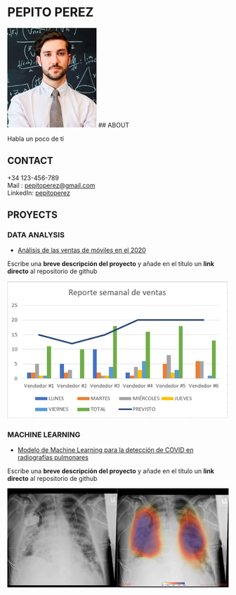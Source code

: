 # PEPITO PEREZ

<img src="img/pepito.png">
## ABOUT

Habla un poco de tí

## CONTACT

+34 123-456-789 <br>
Mail : pepitoperez@gmail.com <br>
LinkedIn: [pepitoperez](www.linkedin.es)

## PROYECTS

### DATA ANALYSIS
  * [Análisis de las ventas de móviles en el 2020](https://github.com/Cristina-TheBridge/Prueba_Github_Pages_Rellena)  <br>
  
  Escribe una **breve descripción del proyecto** y añade en el título un **link directo** al repositorio de github  <br>
  
  <img src="img/graph.png">

### MACHINE LEARNING
  * [Modelo de Machine Learning para la detección de COVID en radiografías pulmonares](https://github.com/Cristina-TheBridge/Prueba_Github_Pages_Rellena) <br>
  
  Escribe una **breve descripción del proyecto** y añade en el título un **link directo** al repositorio de github <br>
  
  <img src="img/covid.jpg">



